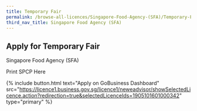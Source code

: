 ```yaml
---
title: Temporary Fair
permalink: /browse-all-licences/Singapore-Food-Agency-(SFA)/Temporary-Fair
third_nav_title: Singapore Food Agency (SFA)
---
```


## Apply for Temporary Fair

Singapore Food Agency (SFA)

Print SPCP Here

{% include button.html text="Apply on GoBusiness Dashboard" src="https://licence1.business.gov.sg/licence1/neweadvisor/showSelectedLicence.action?redirection=true&selectedLicenceIds=1905101601000342" type="primary" %}
